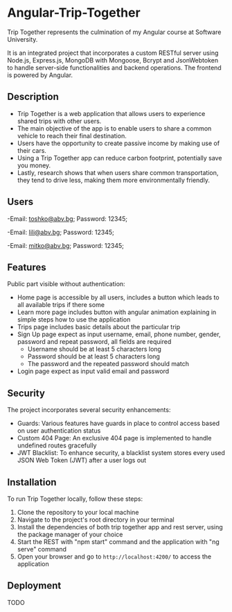 # Angular-Trip-Together
Trip Together represents the culmination of my Angular course at Software University.

It is an integrated project that incorporates a custom RESTful server using Node.js, Express.js, MongoDB with Mongoose, Bcrypt and JsonWebtoken to handle server-side functionalities and backend operations.
The frontend is powered by Angular.

## Description
- Trip Together is a web application that allows users to experience shared trips with other users.
- The main objective of the app is to enable users to share a common vehicle to reach their final destination.
- Users have the opportunity to create passive income by making use of their cars.
- Using a Trip Together app can reduce carbon footprint, potentially save you money.
- Lastly, research shows that when users share common transportation, they tend to drive less, making them more environmentally friendly.

## Users
-Email: toshko@abv.bg; Password: 12345;

-Email: lili@abv.bg; Password: 12345;

-Email: mitko@abv.bg; Password: 12345;

## Features
Public part visible without authentication:
- Home page is accessible by all users, includes a button which leads to all available trips if there some
- Learn more page includes button with angular animation explaining in simple steps how to use the application
- Trips page includes basic details about the particular trip
- Sign Up page expect as input username, email, phone number, gender, password and repeat password, all fields are required
    - Username should be at least 5 characters long
    - Password should be at least 5 characters long
    - The password and the repeated password should match
- Login page expect as input valid email and password




## Security
The project incorporates several security enhancements:

- Guards: Various features have guards in place to control access based on user authentication status
- Custom 404 Page: An exclusive 404 page is implemented to handle undefined routes gracefully
- JWT Blacklist: To enhance security, a blacklist system stores every used JSON Web Token (JWT) after a user logs out

## Installation
To run Trip Together locally, follow these steps:
1. Clone the repository to your local machine
2. Navigate to the project's root directory in your terminal
3. Install the dependencies of both trip together app and rest server, using the package manager of your choice
4. Start the REST with "npm start" command and the application with "ng serve" command
5. Open your browser and go to `http://localhost:4200/` to access the application

## Deployment
TODO
